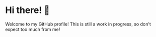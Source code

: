 # Hi there! 👋

Welcome to my GitHub profile! This is still a work in progress, so don't expect too much from me!
